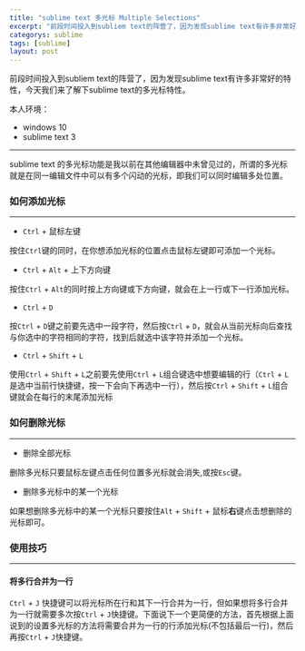 ```yaml
---
title: "sublime text 多光标 Multiple Selections"
excerpt: "前段时间投入到subliem text的阵营了，因为发现sublime text有许多非常好的特性，今天我们来了解下sublime text的多光标特性。"
categorys: sublime
tags: [sublime]
layout: post
---
```


前段时间投入到subliem text的阵营了，因为发现sublime text有许多非常好的特性，今天我们来了解下sublime text的多光标特性。

本人环境：

* windows 10
* sublime text 3

---

sublime text 的多光标功能是我以前在其他编辑器中未曾见过的，所谓的多光标就是在同一编辑文件中可以有多个闪动的光标，即我们可以同时编辑多处位置。

### 如何添加光标

---

* `Ctrl` + 鼠标左键

按住`Ctrl`键的同时，在你想添加光标的位置点击鼠标左键即可添加一个光标。

* `Ctrl` + `Alt` + 上下方向键

按住`Ctrl` + `Alt`的同时按上方向键或下方向键，就会在上一行或下一行添加光标。

* `Ctrl` + `D`

按`Ctrl` + `D`键之前要先选中一段字符，然后按`Ctrl` + `D`，就会从当前光标向后查找与你选中的字符相同的字符，找到后就选中该字符并添加一个光标。

* `Ctrl` + `Shift` + `L`

使用`Ctrl` + `Shift` + `L`之前要先使用`Ctrl` + `L`组合键选中想要编辑的行（`Ctrl` + `L`是选中当前行快捷键，按一下会向下再选中一行），然后按`Ctrl` + `Shift` + `L`组合键就会在每行的末尾添加光标

### 如何删除光标

---

* 删除全部光标

删除多光标只要鼠标左键点击任何位置多光标就会消失,或按`Esc`键。

* 删除多光标中的某一个光标

如果想删除多光标中的某一个光标只要按住`Alt` + `Shift` + 鼠标**右**键点击想删除的光标即可。

### 使用技巧

---

#### 将多行合并为一行

`Ctrl` + `J` 快捷键可以将光标所在行和其下一行合并为一行，但如果想将多行合并为一行就需要多次按`Ctrl` + `J`快捷键。下面说下一个更简便的方法，首先根据上面说到的设置多光标的方法将需要合并为一行的行添加光标(不包括最后一行)，然后再按`Ctrl` + `J`快捷键。